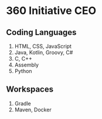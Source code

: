 # 360 Initiative CEO
## Coding Languages
1. HTML, CSS, JavaScript
2. Java, Kotlin, Groovy, C#
3. C, C++
4. Assembly
5. Python
## Workspaces
1. Gradle
2. Maven, Docker
